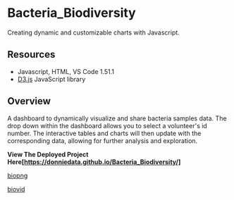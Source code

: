 # Bacteria_Biodiversity
Creating dynamic and customizable charts with Javascript.


## Resources 
- Javascript, HTML, VS Code 1.51.1
- [D3.js](https://d3js.org/) JavaScript library 
## Overview 

A dashboard to dynamically visualize and share bacteria samples data. 
The drop down within the dashboard allows you to select a volunteer's id number. The interactive tables and charts will then update with the corresponding data, allowing for further analysis and exploration. 


<b> View The Deployed Project Here[https://donniedata.github.io/Bacteria_Biodiversity/] </b>

[biopng](https://github.com/DonnieData/DonnieData.github.io/blob/master/assets/images/post/biodiversity_dash_1.png)

[biovid](https://github.com/DonnieData/DonnieData.github.io/blob/master/assets/images/post/biodiversity_dash_2.gif)
